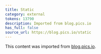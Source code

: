 ```yaml
---
title: Static
category: external
tokens: 13790
description: Imported from blog.pics.io
has_full: false
source_url: https://blog.pics.io/static
---
```


This content was imported from [blog.pics.io](https://blog.pics.io/static).

